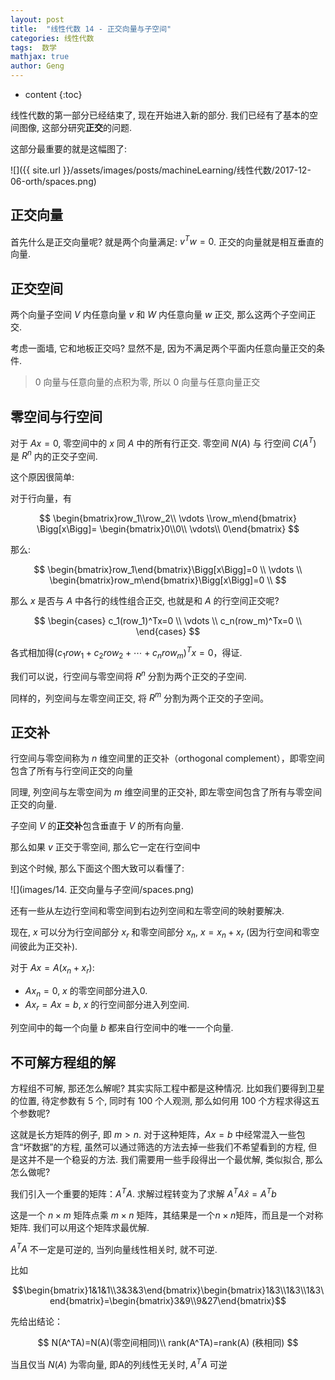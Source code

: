 ```yaml
---
layout: post
title:  "线性代数 14 - 正交向量与子空间"
categories: 线性代数
tags:  数学
mathjax: true
author: Geng
---
```


* content
{:toc}

线性代数的第一部分已经结束了, 现在开始进入新的部分. 我们已经有了基本的空间图像, 这部分研究**正交**的问题.

这部分最重要的就是这幅图了:


![]({{ site.url }}/assets/images/posts/machineLearning/线性代数/2017-12-06-orth/spaces.png)






## 正交向量

首先什么是正交向量呢? 就是两个向量满足: $v^T w=0$. 正交的向量就是相互垂直的向量.

## 正交空间

两个向量子空间 $V$ 内任意向量 $v$ 和 $W$ 内任意向量 $w$ 正交, 那么这两个子空间正交.

考虑一面墙, 它和地板正交吗? 显然不是, 因为不满足两个平面内任意向量正交的条件.

> $0$ 向量与任意向量的点积为零, 所以 $0$ 向量与任意向量正交

## 零空间与行空间

对于 $Ax=0$, 零空间中的 $x$ 同 $A$ 中的所有行正交. 零空间 $N(A)$ 与 行空间 $C(A^T)$ 是 $R^n$ 内的正交子空间.

这个原因很简单:

对于行向量，有 

$$
\begin{bmatrix}row_1\\row_2\\ \vdots \\row_m\end{bmatrix}
\Bigg[x\Bigg]=
\begin{bmatrix}0\\0\\ \vdots\\ 0\end{bmatrix}
$$

那么:

$$
\begin{bmatrix}row_1\end{bmatrix}\Bigg[x\Bigg]=0 \\
\vdots \\
\begin{bmatrix}row_m\end{bmatrix}\Bigg[x\Bigg]=0 \\
$$

那么 $x$ 是否与 $A$ 中各行的线性组合正交, 也就是和 $A$ 的行空间正交呢?

$$
\begin{cases}
c_1(row_1)^Tx=0 \\
\vdots \\
c_n(row_m)^Tx=0 \\
\end{cases}
$$

各式相加得$(c_1row_1+c_2row_2+\cdots+c_nrow_m)^Tx=0$，得证.

我们可以说，行空间与零空间将 $R^n$ 分割为两个正交的子空间.

同样的，列空间与左零空间正交, 将 $R^m$ 分割为两个正交的子空间。

## 正交补

行空间与零空间称为 $n$ 维空间里的正交补（orthogonal complement），即零空间包含了所有与行空间正交的向量

同理, 列空间与左零空间为 $m$ 维空间里的正交补, 即左零空间包含了所有与零空间正交的向量.

子空间 $V$ 的**正交补**包含垂直于 $V$ 的所有向量.

那么如果 $v$ 正交于零空间, 那么它一定在行空间中

到这个时候, 那么下面这个图大致可以看懂了:

![](images/14. 正交向量与子空间/spaces.png)

还有一些从左边行空间和零空间到右边列空间和左零空间的映射要解决.

现在, $x$ 可以分为行空间部分 $x_r$ 和零空间部分 $x_n$, $x=x_n + x_r$ (因为行空间和零空间彼此为正交补). 

对于 $Ax = A(x_n + x_r)$:

* $Ax_n = 0$, $x$ 的零空间部分进入0.
* $Ax_r = Ax = b$, $x$ 的行空间部分进入列空间.

列空间中的每一个向量 $b$ 都来自行空间中的唯一一个向量.

## 不可解方程组的解

方程组不可解, 那还怎么解呢? 其实实际工程中都是这种情况. 比如我们要得到卫星的位置, 待定参数有 5 个, 同时有 100 个人观测, 那么如何用 100 个方程求得这五个参数呢?

这就是长方矩阵的例子, 即 $m>n$. 对于这种矩阵，$Ax=b$ 中经常混入一些包含“坏数据”的方程, 虽然可以通过筛选的方法去掉一些我们不希望看到的方程, 但是这并不是一个稳妥的方法. 我们需要用一些手段得出一个最优解, 类似拟合, 那么怎么做呢?

我们引入一个重要的矩阵：$A^TA$. 求解过程转变为了求解 $A^TA\hat{x} = A^Tb$

这是一个 $n \times m$ 矩阵点乘 $m \times n$ 矩阵，其结果是一个$n \times n$矩阵，而且是一个对称矩阵. 我们可以用这个矩阵求最优解.

$A^TA$ 不一定是可逆的, 当列向量线性相关时, 就不可逆.


比如 

$$\begin{bmatrix}1&1&1\\3&3&3\end{bmatrix}\begin{bmatrix}1&3\\1&3\\1&3\end{bmatrix}=\begin{bmatrix}3&9\\9&27\end{bmatrix}$$

先给出结论：

$$
N(A^TA)=N(A)(零空间相同)\\
rank(A^TA)=rank(A) (秩相同)
$$

当且仅当 $N(A)$ 为零向量, 即A的列线性无关时, $A^TA$ 可逆

